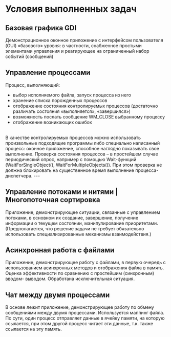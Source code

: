 # Условия выполненных задач
## Базовая графика GDI
Демонстрационное оконное приложение с интерфейсом пользователя
(GUI) «базового» уровня: в частности, снабженное простыми элементами
управления и реагирующее на ограниченный набор событий (сообщений)
<br>

## Управление процессами

Процесс, выполняющий:
- выбор исполняемого файла, запуск процесса из него
- хранение списка порожденных процессов
- отображение состояния контролируемых процессов (достаточно
различать состояния «выполняется», «завершился»)
- возможность послать сообщение WM_CLOSE выбранному процессу
- отображение возникающих ошибок
<br>
В качестве контролируемых процессов можно использовать произвольные
подходящие программы либо специально написанный процесс: оконное
приложение, способное наглядно показывать свое выполнение.
Проверка состояния процессов – в простейшем случае периодический
опрос, например с помощью Wait-функций (WaitForSingleObject(),
WaitForMultipleObjects()). При этом проверка не должна блокировать на
существенное время выполнение процесса-диспетчера.
---
<br>

## Управление потоками и нитями | Многопоточная сортировка

Приложение, демонстрирующее ситуации, связанные с
управлением потоками, в основном их создание, завершение, получение
информации о текущем состоянии, манипулирование приоритетами.
(Предполагается, что решение задачи не требует
обязательно использовать специализированные механизмы
взаимодействия.)

## Асинхронная работа с файлами

Приложение, демонстрирующее работу с файлами, в первую очередь с
использованием асинхронных методов и отображения файла в память.
Оценка эффективности по сравнению с простейшим (синхронным) вводом-
выводом. Обработана исключительная ситуация.

## Чат между двумя процессами

В основе лежит приложение, демонстрирующее работу по обмену сообщениями
между двумя процессами. Используется маппинг файла. По сути, один процесс
отправляет данные в ячейку памяти, на которую ссылается, при этом другой
процесс читает эти данные, т.к. также ссылается на эту память.
